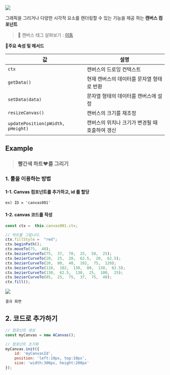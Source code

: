 <link href="https://cdn.jsdelivr.net/npm/bootstrap-icons/font/bootstrap-icons.css" rel="stylesheet">




![](https://wikidocs.net/images/page/274093/%EC%8A%A4%ED%81%AC%EB%A6%B0%EC%83%B7_2025-01-23_175042.png)

그래픽을 그리거나 다양한 시각적 요소를 렌더링할 수 있는 기능을 제공 하는 **캔버스 컴포넌트**

> 💫 캔버스 태그 살펴보기 : [이동](https://developer.mozilla.org/ko/docs/Web/API/Canvas_API/Tutorial)


🔹**주요 속성 및 메서드**

| 값 | 설명 |
|--|--|
| `ctx` |  캔버스의 드로잉 컨텍스트 |
|`getData()`  | 현재 캔버스의 데이터를 문자열 형태로 반환 |
|`setData(data)`  |  문자열 형태의 데이터를 캔버스에 설정|
|`resizeCanvas()`  | 캔버스의 크기를 재조정 |
| `updatePosition(pWidth, pHeight)` | 캔버스의 위치나 크기가 변경될 때 호출하여 갱신 |


## Example

> ### 빨간색 하트❤️를 그리기<br>

### 1. 툴을 이용하는 방법

#### 1-1. Canvas 컴포넌트를 추가하고, id 를 할당

`ex) ID = 'canvas001'`

#### 1-2. canvas 코드를 작성

```js
const ctx =  this.canvas001.ctx;

// 하트를 그립니다.
ctx.fillStyle =  "red";
ctx.beginPath();
ctx.moveTo(75,  40);
ctx.bezierCurveTo(75,  37,  70,  25,  50,  25);
ctx.bezierCurveTo(20,  25,  20,  62.5,  20,  62.5);
ctx.bezierCurveTo(20,  80,  40,  102,  75,  120);
ctx.bezierCurveTo(110,  102,  130,  80,  130,  62.5);
ctx.bezierCurveTo(130,  62.5,  130,  25,  100,  25);
ctx.bezierCurveTo(85,  25,  75,  37,  75,  40);
ctx.fill();
```

![](https://wikidocs.net/images/page/274093/%EC%8A%A4%ED%81%AC%EB%A6%B0%EC%83%B7_2025-01-23_175042.png)

`결과 화면`

## 2. 코드로 추가하기<br>

```js
// 컴포넌트 생성 
const myCanvas = new ACanvas(); 

// 컴포넌트 초기화 
myCanvas.init({ 
	id: 'myCanvasId', 
	position: 'left:10px, top:10px', 
	size: 'width:300px, height:200px' 
});
```